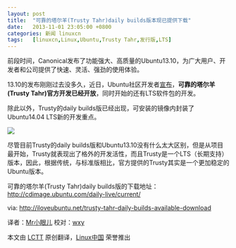 ```yaml
---
layout: post
title:	"可靠的塔尔羊(Trusty Tahr)daily builds版本现已提供下载"
date:	2013-11-01 23:05:00 +0800 
categories:	新闻 linuxcn 
tags:	[linuxcn,Linux,Ubuntu,Trusty Tahr,发行版,LTS]
---
```



前段时间，Canonical发布了功能强大、高质量的Ubuntu13.10，为广大用户、开发者和公司提供了快速、灵活、强劲的使用体验。


13.10的发布刚刚过去没多久，近日，Ubuntu社区开发者[宣布](http://iloveubuntu.net/trusty-tahr-open-development)，**可靠的塔尔羊(Trusty Tahr)**官方**开发已经开放**，同时开始的还有LTS软件包的开发。


除此以外，Trusty的daily builds版已经出现，可安装的镜像内封装了Ubuntu14.04 LTS新的开发重点。


 ![](/Asserts/Images//attachment/album/201311/01/220403rlflmrw41tl9l47j.jpg)


尽管目前Trusty的daily builds版和Ubuntu13.10没有什么太大区别，但是从项目最开始，Trusty就表现出了格外的开发活性，而且Trusty是一个LTS（长期支持）版本，因此，根据传统，与标准版相比，官方提供的Trusty其实是一个更加稳定的Ubuntu版本。


可靠的塔尔羊(Trusty Tahr)daily builds版的下载地址：<http://cdimage.ubuntu.com/daily-live/current/>


 


via: <http://iloveubuntu.net/trusty-tahr-daily-builds-available-download>


译者：[Mr小眼儿](http://blog.csdn.net/tinyeyeser) 校对：[wxy](https://github.com/wxy)


本文由 [LCTT](https://github.com/LCTT/TranslateProject) 原创翻译，[Linux中国](http://linux.cn/) 荣誉推出
